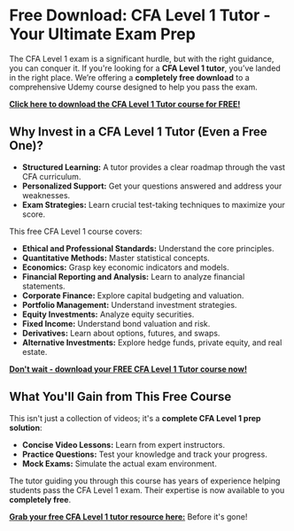 # Free Download: CFA Level 1 Tutor - Your Ultimate Exam Prep

The CFA Level 1 exam is a significant hurdle, but with the right guidance, you can conquer it. If you're looking for a **CFA Level 1 tutor**, you’ve landed in the right place. We’re offering a **completely free download** to a comprehensive Udemy course designed to help you pass the exam.

[**Click here to download the CFA Level 1 Tutor course for FREE!**](https://udemywork.com/cfa-level-1-tutor)

## Why Invest in a CFA Level 1 Tutor (Even a Free One)?

- **Structured Learning:** A tutor provides a clear roadmap through the vast CFA curriculum.
- **Personalized Support:** Get your questions answered and address your weaknesses.
- **Exam Strategies:** Learn crucial test-taking techniques to maximize your score.

This free CFA Level 1 course covers:

*   **Ethical and Professional Standards:** Understand the core principles.
*   **Quantitative Methods:** Master statistical concepts.
*   **Economics:** Grasp key economic indicators and models.
*   **Financial Reporting and Analysis:** Learn to analyze financial statements.
*   **Corporate Finance:** Explore capital budgeting and valuation.
*   **Portfolio Management:** Understand investment strategies.
*   **Equity Investments:** Analyze equity securities.
*   **Fixed Income:** Understand bond valuation and risk.
*   **Derivatives:** Learn about options, futures, and swaps.
*   **Alternative Investments:** Explore hedge funds, private equity, and real estate.

[**Don't wait - download your FREE CFA Level 1 Tutor course now!**](https://udemywork.com/cfa-level-1-tutor)

## What You'll Gain from This Free Course

This isn't just a collection of videos; it's a **complete CFA Level 1 prep solution**:

*   **Concise Video Lessons:** Learn from expert instructors.
*   **Practice Questions:** Test your knowledge and track your progress.
*   **Mock Exams:** Simulate the actual exam environment.

The tutor guiding you through this course has years of experience helping students pass the CFA Level 1 exam. Their expertise is now available to you **completely free**.

[**Grab your free CFA Level 1 tutor resource here:**](https://udemywork.com/cfa-level-1-tutor) Before it's gone!
